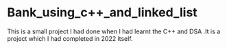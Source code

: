 # Bank_using_c++_and_linked_list
This is a small project I had done when I had learnt the C++ and DSA .It is a project which I had completed in 2022 itself.
